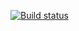 [![Build status](https://ci.appveyor.com/api/projects/status/g9o65bi35a2puo46/branch/main?svg=true)](https://ci.appveyor.com/project/Lose88/auto-1-2-2/branch/main)
